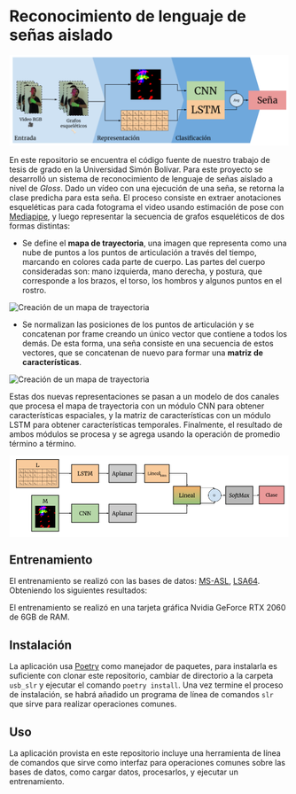 # Reconocimiento de lenguaje de señas aislado

<img src="img/pipeline overview.png" alt="Estructura general del proceso" style="center"/>

En este repositorio se encuentra el código fuente de nuestro trabajo de tesis de grado en la Universidad Simón Bolívar. Para este proyecto se desarrolló un sistema de reconocimiento de lenguaje de señas aislado a nivel de _Gloss_. Dado un vídeo con una ejecución de una seña, se retorna la clase predicha para esta seña. El proceso consiste en extraer anotaciones esqueléticas para cada fotograma el video usando estimación de pose con [Mediapipe](https://mediapipe.dev), y luego representar la secuencia de grafos esqueléticos de dos formas distintas:

- Se define el **mapa de trayectoria**, una imagen que representa como una nube de puntos a los puntos de articulación a través del tiempo, marcando en colores cada parte de cuerpo. Las partes del cuerpo consideradas son: mano izquierda, mano derecha, y postura, que corresponde a los brazos, el torso, los hombros y algunos puntos en el rostro. 

<img src="img/pipeline_construcción_de_mapas_de_trayectoria (1).png" alt="Creación de un mapa de trayectoria" style="display: block; margin: 0 auto"/>

- Se normalizan las posiciones de los puntos de articulación y se concatenan por frame creando un único vector que contiene a todos los demás. De esta forma, una seña consiste en una secuencia de estos vectores, que se concatenan de nuevo para formar una **matriz de características**.

<img src="img/concatenación de vectores aplanados (1).png" alt="Creación de un mapa de trayectoria" style="display: block; margin: 0 auto"/>

Estas dos nuevas representaciones se pasan a un modelo de dos canales que procesa el mapa de trayectoria con un módulo CNN para obtener características espaciales, y la matriz de características con un módulo LSTM para obtener características temporales. Finalmente, el resultado de ambos módulos se procesa y se agrega usando la operación de promedio término a término.

<img src="img/diagrama modelo propuesto (2).png" alt="Creación de un mapa de trayectoria" style="display: block; margin: 0 auto"/>

## Entrenamiento
El entrenamiento se realizó con las bases de datos: [MS-ASL](https://www.microsoft.com/en-us/download/confirmation.aspx?id=100121), [LSA64](http://facundoq.github.io/datasets/lsa64/). Obteniendo los siguientes resultados:

El entrenamiento se realizó en una tarjeta gráfica Nvidia GeForce RTX 2060 de 6GB de RAM. 

## Instalación
La aplicación usa [Poetry](https://python-poetry.org) como manejador de paquetes, para instalarla es suficiente con clonar este repositorio, cambiar de directorio a la carpeta `usb_slr` y ejecutar el comando `poetry install`. Una vez termine el proceso de instalación, se habrá añadido un programa de línea de comandos `slr` que sirve para realizar operaciones comunes. 

## Uso
La aplicación provista en este repositorio incluye una herramienta de línea de comandos que sirve como interfaz para operaciones comunes sobre las bases de datos, como cargar datos, procesarlos, y ejecutar un entrenamiento.

